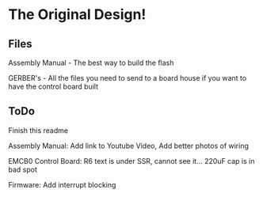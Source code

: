 # The Original Design!

## Files

Assembly Manual - The best way to build the flash

GERBER's - All the files you need to send to a board house if you want to have the control board built

## ToDo

Finish this readme

Assembly Manual: Add link to Youtube Video, Add better photos of wiring

EMCB0 Control Board: R6 text is under SSR, cannot see it... 220uF cap is in bad spot

Firmware: Add interrupt blocking
